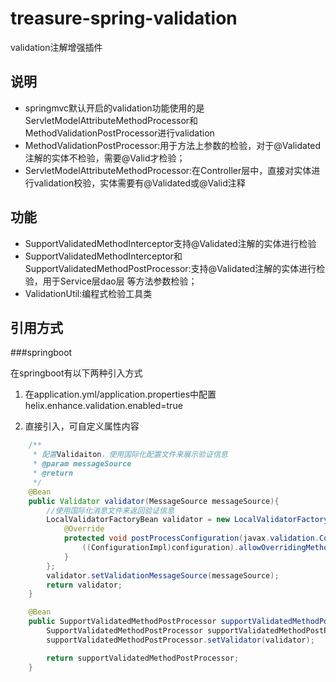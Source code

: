 # treasure-spring-validation
validation注解增强插件

## 说明
* springmvc默认开启的validation功能使用的是ServletModelAttributeMethodProcessor和MethodValidationPostProcessor进行validation
* MethodValidationPostProcessor:用于方法上参数的检验，对于@Validated注解的实体不检验，需要@Valid才检验；
* ServletModelAttributeMethodProcessor:在Controller层中，直接对实体进行validation校验，实体需要有@Validated或@Valid注释

## 功能
* SupportValidatedMethodInterceptor支持@Validated注解的实体进行检验
* SupportValidatedMethodInterceptor和SupportValidatedMethodPostProcessor:支持@Validated注解的实体进行检验，用于Service层dao层
等方法参数检验；
* ValidationUtil:编程式检验工具类

## 引用方式

###springboot 

在springboot有以下两种引入方式

1. 在application.yml/application.properties中配置helix.enhance.validation.enabled=true

2. 直接引入，可自定义属性内容
```java
    /**
     * 配置Validaiton，使用国际化配置文件来展示验证信息
     * @param messageSource
     * @return
     */
    @Bean
    public Validator validator(MessageSource messageSource){
        //使用国际化消息文件来返回验证信息
        LocalValidatorFactoryBean validator = new LocalValidatorFactoryBean(){
            @Override
            protected void postProcessConfiguration(javax.validation.Configuration<?> configuration) {
                ((ConfigurationImpl)configuration).allowOverridingMethodAlterParameterConstraint(true);
            }
        };
        validator.setValidationMessageSource(messageSource);
        return validator;
    }

    @Bean
    public SupportValidatedMethodPostProcessor supportValidatedMethodPostProcessor(Validator validator){
        SupportValidatedMethodPostProcessor supportValidatedMethodPostProcessor = new SupportValidatedMethodPostProcessor();
        supportValidatedMethodPostProcessor.setValidator(validator);

        return supportValidatedMethodPostProcessor;
    }
``` 